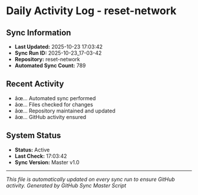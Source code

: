 ﻿# Daily Activity Log - reset-network

## Sync Information
- **Last Updated:** 2025-10-23 17:03:42
- **Sync Run ID:** 2025-10-23_17-03-42
- **Repository:** reset-network
- **Automated Sync Count:** 789

## Recent Activity
- âœ… Automated sync performed
- âœ… Files checked for changes
- âœ… Repository maintained and updated
- âœ… GitHub activity ensured

## System Status
- **Status:** Active
- **Last Check:** 17:03:42
- **Sync Version:** Master v1.0

---
*This file is automatically updated on every sync run to ensure GitHub activity.*
*Generated by GitHub Sync Master Script*
